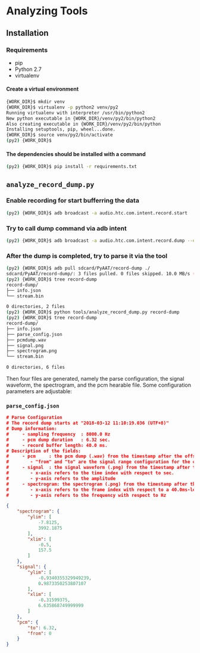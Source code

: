 # Analyzing Tools
## Installation
### Requirements
- pip
- Python 2.7
- virtualenv

#### Create a virtual environment
```bash
{WORK_DIR}$ mkdir venv
{WORK_DIR}$ virtualenv -p python2 venv/py2
Running virtualenv with interpreter /usr/bin/python2
New python executable in {WORK_DIR}/venv/py2/bin/python2
Also creating executable in {WORK_DIR}/venv/py2/bin/python
Installing setuptools, pip, wheel...done.
{WORK_DIR}$ source venv/py2/bin/activate
(py2) {WORK_DIR}$
```

#### The dependencies should be installed with a command
```bash
(py2) {WORK_DIR}$ pip install -r requirements.txt
```

## `analyze_record_dump.py`

### Enable recording for start bufferring the data
```bash
(py2) {WORK_DIR}$ adb broadcast -a audio.htc.com.intent.record.start
```

### Try to call dump command via adb intent
```bash
(py2) {WORK_DIR}$ adb broadcast -a audio.htc.com.intent.record.dump --es path record-dump
```

### After the dump is completed, try to parse it via the tool
```bash
(py2) {WORK_DIR}$ adb pull sdcard/PyAAT/record-dump ./
sdcard/PyAAT/record-dump/: 3 files pulled. 0 files skipped. 10.0 MB/s (1082617 bytes in 0.103s)
(py2) {WORK_DIR}$ tree record-dump
record-dump/
├── info.json
└── stream.bin

0 directories, 2 files
(py2) {WORK_DIR}$ python tools/analyze_record_dump.py record-dump
(py2) {WORK_DIR}$ tree record-dump
record-dump/
├── info.json
├── parse_config.json
├── pcmdump.wav
├── signal.png
├── spectrogram.png
└── stream.bin

0 directories, 6 files
```

Then four files are generated, namely the parse configuration, the signal waveform, the spectrogram, and the pcm hearable file. Some configuration parameters are adjustable:

### `parse_config.json`
```json
# Parse Configuration
# The record dump starts at "2018-03-12 11:10:19.036 (UTF+8)"
# Dump information:
#     - sampling frequency  : 8000.0 Hz
#     - pcm dump duration   : 6.32 sec.
#     - record buffer length: 40.0 ms.
# Description of the fields:
#     - pcm     : the pcm dump (.wav) from the timestamp after the offset
#        - "from" and "to" are the signal range configuration for the output audio file with respect to sec.
#     - signal  : the signal waveform (.png) from the timestamp after the offset
#        - x-axis refers to the time index with respect to sec.
#        - y-axis refers to the amplitude
#     - spectrogram: the spectrogram (.png) from the timestamp after the offset
#        - x-axis refers to the frame index with respect to a 40.0ms-length signal frame
#        - y-axis refers to the frequency with respect to Hz

{
    "spectrogram": {
        "ylim": [
            -7.8125, 
            3992.1875
        ], 
        "xlim": [
            -0.5, 
            157.5
        ]
    }, 
    "signal": {
        "ylim": [
            -0.9340355329949239, 
            0.9873350253807107
        ], 
        "xlim": [
            -0.31599375, 
            6.635868749999999
        ]
    }, 
    "pcm": {
        "to": 6.32, 
        "from": 0
    }
}
```